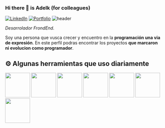 ### Hi there 👋 is Adelk (for colleagues)

[![LinkedIn](https://img.shields.io/badge/-LinkedIn-blue?style=for-the-badge&logo=linkedin&logoColor=white)](https://www.linkedin.com/in/molinari-adelquis/)
[![Portfolio](https://img.shields.io/badge/-Portfolio-white?style=for-the-badge&logo=googlechrome&logoColor=black)](##)
![header](https://user-images.githubusercontent.com/66643930/144767682-a0d7cbda-8f37-4191-ac51-a80b8657f030.jpg)


_Desarrolador FrondEnd._ 

Soy una persona que vusca crecer y encuentro en la **programación una via de expresión**. En este perfil podras encontrar los proyectos **que marcaron ni evolucion como programador**.

## ⚙️ Algunas herramientas que uso diariamente
<img src=https://user-images.githubusercontent.com/66643930/144768703-15553edf-4e18-4d02-9817-5c91fdc957ce.png height=80></img>
<img src=https://user-images.githubusercontent.com/66643930/144768707-cae939bc-763b-4302-82fe-ecb9ff2eedcb.png height=80></img>
<img src=https://user-images.githubusercontent.com/66643930/144768708-e2dca936-6e8e-4688-a0b7-e0484efa0439.png height=80></img>
<img src=https://user-images.githubusercontent.com/66643930/144768709-39fbe027-8d43-4fbe-8067-09573d6f431a.png height=80></img>
<img src=https://user-images.githubusercontent.com/66643930/144768705-05b3d032-b891-4e4a-934e-74f738873743.png height=80></img>
<img src=https://user-images.githubusercontent.com/66643930/144768836-1dac32da-285f-45fd-9efb-b016d1e053dc.png height=80></img>
<img src=https://user-images.githubusercontent.com/66643930/144768702-2edb9552-bb11-43bb-8d1b-6ad30b2710b8.png height=80></img>


<!--
**adelquis-molinari/adelquis-molinari** is a ✨ _special_ ✨ repository because its `README.md` (this file) appears on your GitHub profile.
[![Top Langs](https://github-readme-stats.vercel.app/api/top-langs/?username=molinar-adelquis&layout=compact&hide_title=true&theme=dark)](https://github.com/molinari-adelquis/github-readme-stats)
Here are some ideas to get you started:

- 🔭 I’m currently working on ...
- 🌱 I’m currently learning ...
- 👯 I’m looking to collaborate on ...
- 🤔 I’m looking for help with ...
- 💬 Ask me about ...
- 📫 How to reach me: ...
- 😄 Pronouns: ...
- ⚡ Fun fact: ...
-->
